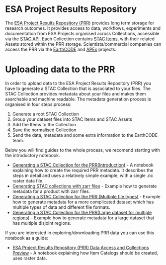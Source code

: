 # ESA Project Results Repository

The [ESA Project Results Repository (PRR)](https://eoresults.esa.int/) provides long term storage for research outcomes. It provides access to data, workflows, experiments and documentation from ESA Projects organised across Collections, accessible via the [STAC API](https://github.com/radiantearth/stac-api-spec). Each Collection contains [STAC Items](https://github.com/radiantearth/stac-spec/blob/master/item-spec/item-spec.md), with their related Assets stored within the PRR storage. Scientists/commercial companies can access the PRR via the [EarthCODE](https://earthcode.esa.int/) and [APEx](https://esa-apex.github.io/apex_documentation/) projects.


# Uploading data to the PRR
In order to upload data to the ESA Project Results Repository (PRR) you have to generate a STAC Collection that is associated to your files. The STAC Collection provides metadata about your files and makes them searchable and machine readable. The metadata generation process is organised in four steps process:

1. Generate a root STAC Collection
2. Group your dataset files into STAC Items and STAC Assets
3. Add the Items to the Collection
4. Save the normalised Collection
5. Send the data, metadata and some extra information to the EarthCODE team.

Below you will find guides to the whole process, we recomend starting with the introductory notebook.

- [Generating a STAC Collection for the PRR(Introduction)](./PRR_STAC_introduction.ipynb) - A notebook explaining how to create the required PRR metadata. It describes the steps in detail and uses a relatively simple example, with a single .nc raster data file.
- [Generating STAC collections with zarr files](./Creating%20STAC%20Catalog_from_PRR_example.ipynb) - Example how to generate metadata for a product with zarr files.
- [Generating a STAC Collection for the PRR (Multiple file types)](./example_tccas.ipynb) - Example how to generate metadata for a more complicated dataset which has multiple types of data and different file formats.
- [Generating a STAC Collection for the PRR(Large dataset for multiple regions)](./prr_zarr.ipynb) - Example how to generate metadata for a large dataset that has multiple disjoint regions.

If you are interested in exploring/downloading PRR data you can use this notebook as a guide:
- [ESA Project Results Repository (PRR) Data Access and Collections Preview](./PRR_STAC_download_example.ipynb) - A notebook explaining how Item Catalogs should be created, uses raster data.
